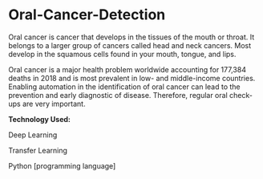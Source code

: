 # Oral-Cancer-Detection

Oral cancer is cancer that develops in the tissues of the mouth or throat. It belongs to a larger group of cancers called head and neck cancers. Most develop in the squamous cells found in your mouth, tongue, and lips.

Oral cancer is a major health problem worldwide accounting for 177,384 deaths in 2018 and is most prevalent in low- and middle-income countries. Enabling automation in the identification of oral cancer can lead to the prevention and early diagnostic of disease. Therefore, regular oral check-ups are very important. 

**Technology Used:**

Deep Learning

Transfer Learning

Python [programming language]
